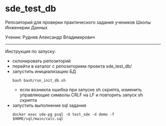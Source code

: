 # sde_test_db
Репозиторий для проверки практического задания учеников Школы Инженерии Данных

Ученик: Руднев Александр Владимирович

---
Инструкция по запуску:
- склонировать репозиторий
- перейти в каталог с репозиторием проекта sde_test_db/
- запустить инициализацию БД
    ```
    bash bash/run_init_db.sh
    ```
	- если возникла ошибка при запуске sh скрипта, изменить управляющие символы CRLF на LF и повторить запуск sh скрипта
- запустить выполнение sql задания
	```
    docker exec sde-pg psql -U test_sde -d demo -f $HOME/sql/main/calc.sql
	```